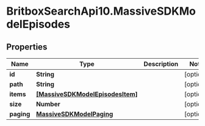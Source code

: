 # BritboxSearchApi10.MassiveSDKModelEpisodes

## Properties
Name | Type | Description | Notes
------------ | ------------- | ------------- | -------------
**id** | **String** |  | [optional] 
**path** | **String** |  | [optional] 
**items** | [**[MassiveSDKModelEpisodesItem]**](MassiveSDKModelEpisodesItem.md) |  | [optional] 
**size** | **Number** |  | [optional] 
**paging** | [**MassiveSDKModelPaging**](MassiveSDKModelPaging.md) |  | [optional] 


